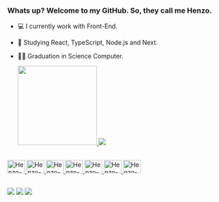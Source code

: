 ### Whats up? Welcome to my GitHub. So, they call me Henzo.

- 💻 I currently work with Front-End.
- 📖 Studying React, TypeScript, Node.js and Next.
- 🧑‍🎓 Graduation in Science Computer.

  <div>
    <a href=https://github.com/Henzocosta/>
   <img height= "180em" src="https://github-readme-stats.vercel.app/api?username=Henzocosta&show_icons=true&theme=shadow_blue&include_all_commits=true&count_private=true"/> 
   <img hieght= "180em" src= "https://github-readme-stats.vercel.app/api/top-langs/?username=Henzocosta&layout=compact&lang_count=16&theme=shadow_blue"/>
  </div>
 <div style="display: inline_block"><br>
  <img aling="center" alt="Henzo-Js" height="30" width="40" src="https://cdn.jsdelivr.net/gh/devicons/devicon/icons/javascript/javascript-original.svg"/>
  <img aling="center" alt="Henzo-Ts" height="30" width="40" src="https://cdn.jsdelivr.net/gh/devicons/devicon/icons/typescript/typescript-original.svg" />
  <img aling="center" alt="Henzo-React" height="30" width="40" src="https://cdn.jsdelivr.net/gh/devicons/devicon/icons/react/react-original.svg"/>
  <img aling="center" alt="Henzo-Html" height="30" width="40" src="https://cdn.jsdelivr.net/gh/devicons/devicon/icons/html5/html5-original.svg"/>
  <img aling="center" alt="Henzo-Css" height="30" width="40" src="https://cdn.jsdelivr.net/gh/devicons/devicon/icons/css3/css3-original.svg" />
  <img aling="center" alt="Henzo-Git" height="30" width="40" src="https://cdn.jsdelivr.net/gh/devicons/devicon/icons/git/git-plain.svg" />
  <img aling="center" alt="Henzo-Java" height="30" width="40" src="https://cdn.jsdelivr.net/gh/devicons/devicon/icons/java/java-original.svg"/>       
 </div>

 ##
 <div>
   <a href="https://www.instagram.com/henzo_costa1/" target="_blank"><img src="https://img.shields.io/badge/Instagram-E4405F?style=for-the-badge&logo=instagram&logoColor=white"/><a/>
   <a href="henzocosta10@gmail.com target="-blank"><img src="https://img.shields.io/badge/Gmail-D14836?style=for-the-badge&logo=gmail&logoColor=white"></a>
   <a href="https://www.linkedin.com/in/henzocosta/" target="_blank" ><img src="https://img.shields.io/badge/LinkedIn-0077B5?style=for-the-badge&logo=linkedin&logoColor=white"></a> 
 </div>
